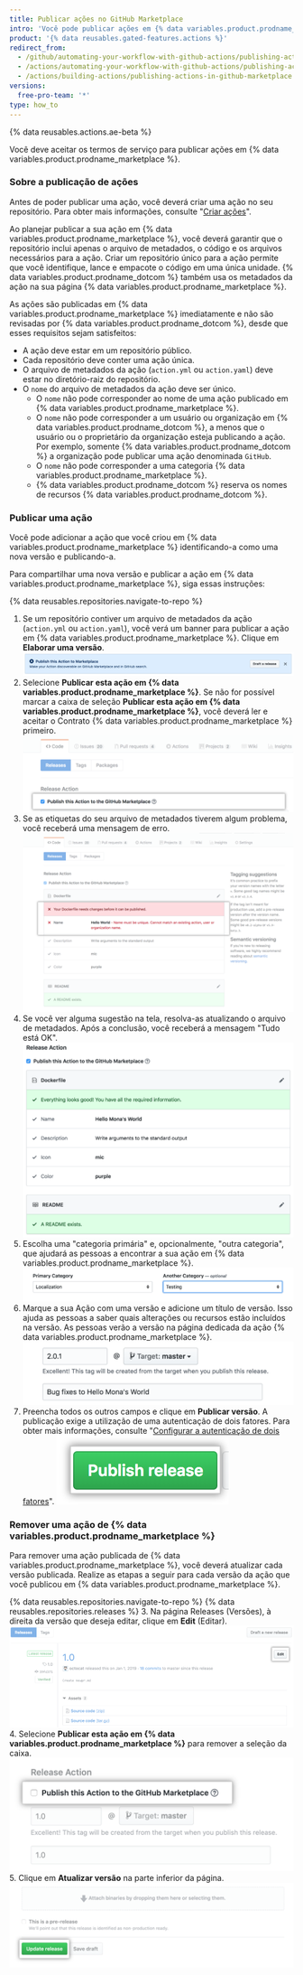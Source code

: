 ```yaml
---
title: Publicar ações no GitHub Marketplace
intro: 'Você pode publicar ações em {% data variables.product.prodname_marketplace %} e compartilhar as ações que você criou com a comunidade {% data variables.product.prodname_dotcom %}.'
product: '{% data reusables.gated-features.actions %}'
redirect_from:
  - /github/automating-your-workflow-with-github-actions/publishing-actions-in-github-marketplace
  - /actions/automating-your-workflow-with-github-actions/publishing-actions-in-github-marketplace
  - /actions/building-actions/publishing-actions-in-github-marketplace
versions:
  free-pro-team: '*'
type: how_to
---
```


{% data reusables.actions.ae-beta %}

Você deve aceitar os termos de serviço para publicar ações em {% data variables.product.prodname_marketplace %}.

### Sobre a publicação de ações

Antes de poder publicar uma ação, você deverá criar uma ação no seu repositório. Para obter mais informações, consulte "[Criar ações](/actions/creating-actions)".

Ao planejar publicar a sua ação em {% data variables.product.prodname_marketplace %}, você deverá garantir que o repositório inclui apenas o arquivo de metadados, o código e os arquivos necessários para a ação. Criar um repositório único para a ação permite que você identifique, lance e empacote o código em uma única unidade. {% data variables.product.prodname_dotcom %} também usa os metadados da ação na sua página {% data variables.product.prodname_marketplace %}.

As ações são publicadas em {% data variables.product.prodname_marketplace %} imediatamente e não são revisadas por {% data variables.product.prodname_dotcom %}, desde que esses requisitos sejam satisfeitos:

- A ação deve estar em um repositório público.
- Cada repositório deve conter uma ação única.
- O arquivo de metadados da ação (`action.yml` ou `action.yaml`) deve estar no diretório-raiz do repositório.
- O `nome` do arquivo de metadados da ação deve ser único.
  - O `nome` não pode corresponder ao nome de uma ação publicado em {% data variables.product.prodname_marketplace %}.
  - O `nome` não pode corresponder a um usuário ou organização em {% data variables.product.prodname_dotcom %}, a menos que o usuário ou o proprietário da organização esteja publicando a ação. Por exemplo, somente {% data variables.product.prodname_dotcom %} a organização pode publicar uma ação denominada `GitHub`.
  - O `nome` não pode corresponder a uma categoria {% data variables.product.prodname_marketplace %}.
  - {% data variables.product.prodname_dotcom %} reserva os nomes de recursos {% data variables.product.prodname_dotcom %}.

### Publicar uma ação

Você pode adicionar a ação que você criou em {% data variables.product.prodname_marketplace %} identificando-a como uma nova versão e publicando-a.

Para compartilhar uma nova versão e publicar a ação em {% data variables.product.prodname_marketplace %}, siga essas instruções:

{% data reusables.repositories.navigate-to-repo %}
1. Se um repositório contiver um arquivo de metadados da ação (`action.yml` ou `action.yaml`), você verá um banner para publicar a ação em {% data variables.product.prodname_marketplace %}. Clique em **Elaborar uma versão**. ![Publique esta ação no botão marketplace](/assets/images/help/repository/publish-github-action-to-markeplace-button.png)
1. Selecione **Publicar esta ação em {% data variables.product.prodname_marketplace %}**. Se não for possível marcar a caixa de seleção **Publicar esta ação em {% data variables.product.prodname_marketplace %}**, você deverá ler e aceitar o Contrato {% data variables.product.prodname_marketplace %} primeiro. ![Selecione publicar no "Marketplace"](/assets/images/help/repository/marketplace_actions_publish.png)
1. Se as etiquetas do seu arquivo de metadados tiverem algum problema, você receberá uma mensagem de erro. ![Veja a notificação](/assets/images/help/repository/marketplace_actions_fixerrors.png)
1. Se você ver alguma sugestão na tela, resolva-as atualizando o arquivo de metadados. Após a conclusão, você receberá a mensagem "Tudo está OK". ![Corrigir erros](/assets/images/help/repository/marketplace_actions_looksgood.png)
1. Escolha uma "categoria primária" e, opcionalmente, "outra categoria", que ajudará as pessoas a encontrar a sua ação em {% data variables.product.prodname_marketplace %}. ![Escolha a categoria](/assets/images/help/repository/marketplace_actions_categories.png)
1. Marque a sua Ação com uma versão e adicione um título de versão. Isso ajuda as pessoas a saber quais alterações ou recursos estão incluídos na versão. As pessoas verão a versão na página dedicada da ação {% data variables.product.prodname_marketplace %}. ![Marque uma versão](/assets/images/help/repository/marketplace_actions_version.png)
1. Preencha todos os outros campos e clique em **Publicar versão**. A publicação exige a utilização de uma autenticação de dois fatores. Para obter mais informações, consulte "[Configurar a autenticação de dois fatores](/articles/configuring-two-factor-authentication/)". ![Publique a versão](/assets/images/help/repository/marketplace_actions_publishrelease.png)

### Remover uma ação de {% data variables.product.prodname_marketplace %}

Para remover uma ação publicada de {% data variables.product.prodname_marketplace %}, você deverá atualizar cada versão publicada. Realize as etapas a seguir para cada versão da ação que você publicou em {% data variables.product.prodname_marketplace %}.

{% data reusables.repositories.navigate-to-repo %}
{% data reusables.repositories.releases %}
3. Na página Releases (Versões), à direita da versão que deseja editar, clique em **Edit** (Editar). ![Botão Release edit (Edição de versão)](/assets/images/help/releases/release-edit-btn.png)
4. Selecione **Publicar esta ação em {% data variables.product.prodname_marketplace %}** para remover a seleção da caixa. ![Botão "publicar esta ação"](/assets/images/help/repository/actions-marketplace-unpublish.png)
5. Clique em **Atualizar versão** na parte inferior da página. ![Atualize o botão da versão](/assets/images/help/repository/actions-marketplace-update-release.png)
